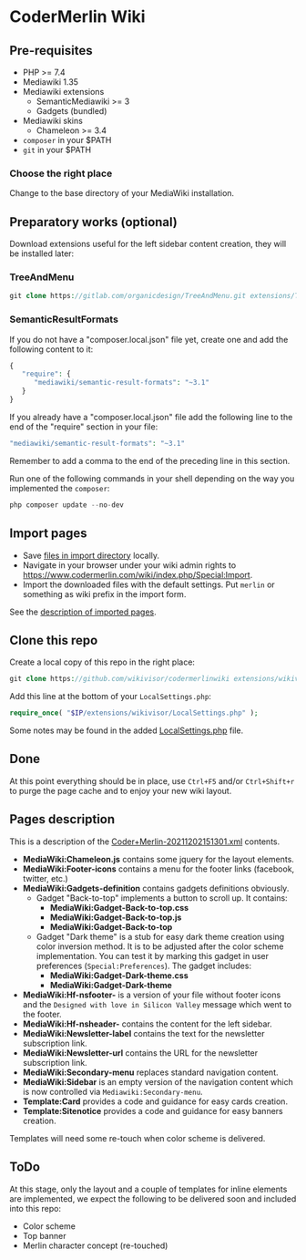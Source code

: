 # CoderMerlin Wiki

## Pre-requisites

* PHP >= 7.4
* Mediawiki 1.35
* Mediawiki extensions
  * SemanticMediawiki >= 3
  * Gadgets (bundled)
* Mediawiki skins
  * Chameleon >= 3.4
* `composer` in your $PATH
* `git` in your $PATH

### Choose the right place
Change to the base directory of your MediaWiki installation.

## Preparatory works (optional)
Download extensions useful for the left sidebar content creation, they will be installed later:
### TreeAndMenu 
```php
git clone https://gitlab.com/organicdesign/TreeAndMenu.git extensions/TreeAndMenu
```
### SemanticResultFormats
If you do not have a "composer.local.json" file yet, create one and add the following content to it:
```php
{ 
   "require": { 
      "mediawiki/semantic-result-formats": "~3.1" 
   } 
}
```
If you already have a "composer.local.json" file add the following line to the end of the "require" section in your file:
```php
"mediawiki/semantic-result-formats": "~3.1"
```
Remember to add a comma to the end of the preceding line in this section.

Run one of the following commands in your shell depending on the way you implemented the `composer`:
```php
php composer update --no-dev
```
## Import pages
* Save [files in import directory](import) locally.
* Navigate in your browser under your wiki admin rights to https://www.codermerlin.com/wiki/index.php/Special:Import.
* Import the downloaded files with the default settings. Put `merlin` or something as wiki prefix in the import form.

See the [description of imported pages](#pages-description).

## Clone this repo
Create a local copy of this repo in the right place:
```php
git clone https://github.com/wikivisor/codermerlinwiki extensions/wikivisor
```
Add this line at the bottom of your `LocalSettings.php`:
```php
require_once( "$IP/extensions/wikivisor/LocalSettings.php" );
```
Some notes may be found in the added [LocalSettings.php](LocalSettings.php) file.

## Done
At this point everything should be in place, use `Ctrl+F5` and/or `Ctrl+Shift+r` to purge the page cache and to enjoy your new wiki layout.

## Pages description
This is a description of the [Coder+Merlin-20211202151301.xml](import/Coder+Merlin-20211202151301.xml) contents.
* **MediaWiki:Chameleon.js** contains some jquery for the layout elements.
* **MediaWiki:Footer-icons** contains a menu for the footer links (facebook, twitter, etc.)
* **MediaWiki:Gadgets-definition** contains gadgets definitions obviously.
    * Gadget "Back-to-top" implements a button to scroll up. It contains:
        * **MediaWiki:Gadget-Back-to-top.css**
        * **MediaWiki:Gadget-Back-to-top.js**
        * **MediaWiki:Gadget-Back-to-top**
    * Gadget "Dark theme" is a stub for easy dark theme creation using color inversion method. It is to be adjusted after the color scheme implementation. You can test it by marking this gadget in user preferences (`Special:Preferences`). The gadget includes:
        * **MediaWiki:Gadget-Dark-theme.css**
        * **MediaWiki:Gadget-Dark-theme**
* **MediaWiki:Hf-nsfooter-** is a version of your file without footer icons and the `Designed with love in Silicon Valley` message which went to the footer.
* **MediaWiki:Hf-nsheader-** contains the content for the left sidebar.
* **MediaWiki:Newsletter-label** contains the text for the newsletter subscription link.
* **MediaWiki:Newsletter-url** contains the URL for the newsletter subscription link.
* **MediaWiki:Secondary-menu** replaces standard navigation content.
* **MediaWiki:Sidebar** is an empty version of the navigation content which is now controlled via `Mediawiki:Secondary-menu`.
* **Template:Card** provides a code and guidance for easy cards creation.
* **Template:Sitenotice** provides a code and guidance for easy banners creation.

Templates will need some re-touch when color scheme is delivered.

## ToDo
At this stage, only the layout and a couple of templates for inline elements are implemented, we expect the following to be delivered soon and included into this repo:
* Color scheme
* Top banner
* Merlin character concept (re-touched)


